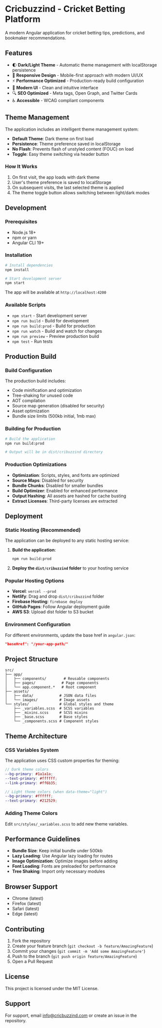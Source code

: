 # Cricbuzzind - Cricket Betting Platform

A modern Angular application for cricket betting tips, predictions, and bookmaker recommendations.

## Features

- 🌓 **Dark/Light Theme** - Automatic theme management with localStorage persistence
- 📱 **Responsive Design** - Mobile-first approach with modern UI/UX
- ⚡ **Performance Optimized** - Production-ready build configuration
- 🎨 **Modern UI** - Clean and intuitive interface
- 🔍 **SEO Optimized** - Meta tags, Open Graph, and Twitter Cards
- ♿ **Accessible** - WCAG compliant components

## Theme Management

The application includes an intelligent theme management system:

- **Default Theme**: Dark theme on first load
- **Persistence**: Theme preference saved in localStorage
- **No Flash**: Prevents flash of unstyled content (FOUC) on load
- **Toggle**: Easy theme switching via header button

### How It Works

1. On first visit, the app loads with dark theme
2. User's theme preference is saved to localStorage
3. On subsequent visits, the last selected theme is applied
4. The theme toggle button allows switching between light/dark modes

## Development

### Prerequisites

- Node.js 18+ 
- npm or yarn
- Angular CLI 19+

### Installation

```bash
# Install dependencies
npm install

# Start development server
npm start
```

The app will be available at `http://localhost:4200`

### Available Scripts

- `npm start` - Start development server
- `npm run build` - Build for development
- `npm run build:prod` - Build for production
- `npm run watch` - Build and watch for changes
- `npm run preview` - Preview production build
- `npm test` - Run tests

## Production Build

### Build Configuration

The production build includes:
- Code minification and optimization
- Tree-shaking for unused code
- AOT compilation
- Source map generation (disabled for security)
- Asset optimization
- Bundle size limits (500kb initial, 1mb max)

### Building for Production

```bash
# Build the application
npm run build:prod

# Output will be in dist/cribuzzind directory
```

### Production Optimizations

- **Optimization**: Scripts, styles, and fonts are optimized
- **Source Maps**: Disabled for security
- **Bundle Chunks**: Disabled for smaller bundles
- **Build Optimizer**: Enabled for enhanced performance
- **Output Hashing**: All assets are hashed for cache busting
- **Extract Licenses**: Third-party licenses are extracted

## Deployment

### Static Hosting (Recommended)

The application can be deployed to any static hosting service:

1. **Build the application**:
   ```bash
   npm run build:prod
   ```

2. **Deploy the `dist/cribuzzind` folder** to your hosting service

### Popular Hosting Options

- **Vercel**: `vercel --prod`
- **Netlify**: Drag and drop `dist/cribuzzind` folder
- **Firebase Hosting**: `firebase deploy`
- **GitHub Pages**: Follow Angular deployment guide
- **AWS S3**: Upload dist folder to S3 bucket

### Environment Configuration

For different environments, update the base href in `angular.json`:

```json
"baseHref": "/your-app-path/"
```

## Project Structure

```
src/
├── app/
│   ├── components/        # Reusable components
│   ├── pages/            # Page components
│   └── app.component.*   # Root component
├── assets/
│   ├── data/            # JSON data files
│   └── images/          # Image assets
└── styles/              # Global styles and theme
    ├── _variables.scss  # SCSS variables
    ├── _mixins.scss     # SCSS mixins
    ├── _base.scss       # Base styles
    └── _components.scss # Component styles
```

## Theme Architecture

### CSS Variables System

The application uses CSS custom properties for theming:

```scss
// Dark theme colors
--bg-primary: #1a1a1a;
--text-primary: #ffffff;
--link-primary: #ff6b35;

// Light theme colors (when data-theme="light")
--bg-primary: #ffffff;
--text-primary: #212529;
```

### Adding Theme Colors

Edit `src/styles/_variables.scss` to add new theme variables.

## Performance Guidelines

- **Bundle Size**: Keep initial bundle under 500kb
- **Lazy Loading**: Use Angular lazy loading for routes
- **Image Optimization**: Optimize images before adding
- **Font Loading**: Fonts are preloaded for performance
- **Tree Shaking**: Import only necessary modules

## Browser Support

- Chrome (latest)
- Firefox (latest)
- Safari (latest)
- Edge (latest)

## Contributing

1. Fork the repository
2. Create your feature branch (`git checkout -b feature/AmazingFeature`)
3. Commit your changes (`git commit -m 'Add some AmazingFeature'`)
4. Push to the branch (`git push origin feature/AmazingFeature`)
5. Open a Pull Request

## License

This project is licensed under the MIT License.

## Support

For support, email info@cricbuzzind.com or create an issue in the repository.
